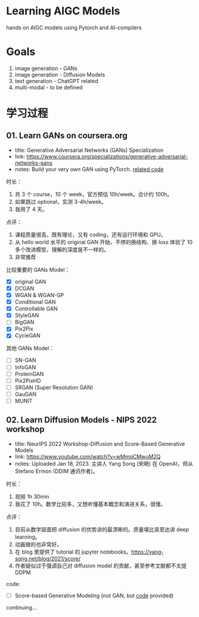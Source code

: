 # Learning AIGC Models

hands on AIGC models using Pytorch and AI-compilers

# Goals

1. image generation - GANs
2. image generation - Diffusion Models
3. text generation - ChatGPT related
4. multi-modal - to be defined

# 学习过程

## 01. Learn GANs on coursera.org

- title: Generative Adversarial Networks (GANs) Specialization
- link: <https://www.coursera.org/specializations/generative-adversarial-networks-gans>
- notes: Build your very own GAN using PyTorch. [related code](https://github.com/amanchadha/coursera-gan-specialization)

时长：

1. 共 3 个 course，10 个 week，官方预估 10h/week。合计约 100h。
2. 如果跳过 optional，实测 3-4h/week。
3. 我用了 4 天。

点评：

1. 课程质量很高，既有理论，又有 coding，还有运行环境和 GPU。
2. 从 hello world 水平的 original GAN 开始，不停的换结构、换 loss 体验了 10 多个改进模型，理解的深度是不一样的。
3. 非常推荐

比较重要的 GANs Model：

- [x] original GAN
- [x] DCGAN
- [x] WGAN & WGAN-GP
- [x] Conditional GAN
- [x] Controllable GAN
- [x] StyleGAN
- [ ] BigGAN
- [x] Pix2Pix
- [x] CycleGAN

其他 GANs Model：

- [ ] SN-GAN
- [ ] InfoGAN
- [ ] ProteinGAN
- [ ] Pix2PixHD
- [ ] SRGAN (Super Resolution GAN)
- [ ] GauGAN
- [ ] MUNIT

## 02. Learn Diffusion Models - NIPS 2022 workshop

- title: NeurIPS 2022 Workshop-Diffusion and Score-Based Generative Models
- link: <https://www.youtube.com/watch?v=wMmqCMwuM2Q>
- notes: Uploaded Jan 18, 2023. 主讲人 Yang Song (宋飏) 在 OpenAI，师从 Stefano Ermon (DDIM 通讯作者)。

时长：

1. 视频 1h 30min
2. 我花了 10h。数学比较多，又想听懂基本概念和演进关系，很慢。

点评：

1. 目前从数学层面把 diffusion 的优势讲的最清晰的。质量堪比吴恩达讲 deep learning。
2. 动画做的也非常好。
3. 在 blog 里提供了 tutorial 的 jupyter notebooks。<https://yang-song.net/blog/2021/score/>
4. 作者疑似过于强调自己对 diffusion model 的贡献，甚至参考文献都不太提 DDPM

code:

- [ ] Score-based Generative Modeling (not GAN, but [code](https://colab.research.google.com/github/https-deeplearning-ai/GANs-Public/blob/master/C2W2_(Optional_Notebook)_Score_Based_Generative_Modeling.ipynb#scrollTo=YyQtV7155Nht) provided)

continuing...
